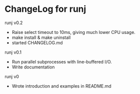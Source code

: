 # ChangeLog for runj

runj v0.2
 - Raise select timeout to 10ms, giving much lower CPU usage.
 - make install & make uninstall
 - started CHANGELOG.md

runj v0.1
 - Run parallel subprocesses with line-buffered I/O.
 - Write documentation

runj v0
 - Wrote introduction and examples in README.md
